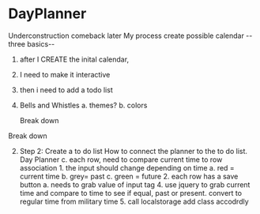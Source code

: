 # DayPlanner
Underconstruction comeback later
My process
create possible calendar
--three basics--
1. after I CREATE the inital calendar,
2. I need to make it interactive
3. then i need to add a todo list
4. Bells and Whistles
    a. themes? 
    b. colors
    
    Break down
<!-- 1. Step 1: creating a basic calendar frame. 
    1. Create the rows and columns
        a. What do we need in these rows and columns 
            1. Columns should have the days of the weeks
            2. each cell should be a number from 1-30/31 depending on the month in question. 
            3. The Top Column should display the current month.  -->
Break down
<!-- to dolist -->
2. Step 2: Create a to do list
    <!-- a. what do we need to get this done
    b. create rows
    c. items that are done need to be striked out or disappear
        1. delete button, how to we get this to delete?
           a. onclick event lister?
           b. consider oneclick = turn item green for in progress, and double click = turn item to strikout for done, user can then have option to delete done items, with trash cna button X.
    d. How do we add items to the list?
        1. What type of list? 
            a. organized list with indents and space for notes
            b.Do we want reminders?   -->
    How to connect the planner to the to do list.
  Day Planner
    c. each row, need to compare current time to row association 
        1. the input should change depending on time
            a. red = current time
            b. grey= past
            c. green = future
        2. each row has a save button
            a. needs to grab value of input tag
            <!-- b. Being able to save to local storage
                1. when page loads need sto retrieve info to fill page 
                2. then save to local storage. 
                3. give middle row input ids -->
                4. use jquery to grab current time and compare to time to see if equal, past or present.
                convert to regular time from military time
                5. call localstorage
                    add class accodrdly
